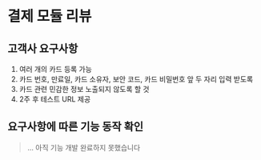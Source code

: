 # 결제 모듈 리뷰

## 고객사 요구사항
1. 여러 개의 카드 등록 가능
2. 카드 번호, 만료일, 카드 소유자, 보안 코드, 카드 비밀번호 앞 두 자리 입력 받도록
3. 카드 관련 민감한 정보 노출되지 않도록 할 것
4. 2주 후 테스트 URL 제공

## 요구사항에 따른 기능 동작 확인

> ... 아직 기능 개발 완료하지 못했습니다
